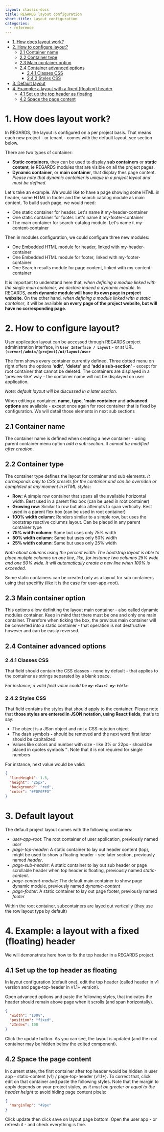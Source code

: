 ```yaml
---
layout: classic-docs
title: REGARDS layout configuration
short-title: Layout configuration
categories:
  - reference
---
```


<!-- START doctoc generated TOC please keep comment here to allow auto update -->
<!-- DON'T EDIT THIS SECTION, INSTEAD RE-RUN doctoc TO UPDATE -->


- [1. How does layout work?](#1-how-does-layout-work)
- [2. How to configure layout?](#2-how-to-configure-layout)
  - [2.1 Container name](#21-container-name)
  - [2.2 Container type](#22-container-type)
  - [2.3 Main container option](#23-main-container-option)
  - [2.4 Container advanced options](#24-container-advanced-options)
    - [2.4.1 Classes CSS](#241-classes-css)
    - [2.4.2 Styles CSS](#242-styles-css)
- [3. Default layout](#3-default-layout)
- [4. Example: a layout with a fixed (floating) header](#4-example-a-layout-with-a-fixed-floating-header)
  - [4.1 Set up the top header as floating](#41-set-up-the-top-header-as-floating)
  - [4.2 Space the page content](#42-space-the-page-content)

<!-- END doctoc generated TOC please keep comment here to allow auto update -->

# 1. How does layout work?

In REGARDS, the layout is configured on a per project basis. That means each new project - or tenant - comes with the default layout, see section below.

There are two types of container:
* **Static containers**, they can be used to display **sub containers** or **static content**, ie REGARDS modules that are visible on all the project pages.
* **Dynamic container**, or **main container**, that display thes page content. *Please note that dynamic container is unique in a project layout and must be defined.*

Let's take an example. We would like to have a page showing some HTML in header, some HTML in footer and the search catalog module as main content. To build such page, we would need:
* One static container for header. Let's name it my-header-container
* One static container for footer. Let's name it my-footer-container
* The main container for search-catalog module. Let's name it my-content-container

Then in modules configuration, we could configure three new modules:
* One Embedded HTML module for header, linked with my-header-container
* One Embedded HTML module for footer, linked with my-footer-container
* One Search results module for page content, linked with my-content-container

It is important to understand here that, *when defining a module linked with the single main container, we declare indeed a dynamic module*. In REGARDS, **each dynamic module will have its own page in project website**. On the other hand, *when defining a module linked with a static container*, it will be available **on every page of the project website, but will have no corresponding page**.

# 2. How to configure layout?

User application layout can be accessed through REGARDS project administration interface, in **`User Interface / Layout`** - or at URL **`(server)/admin/(project)/ui/layout/user`**

The form shows every container currently defined. Three dotted menu on right offers the options **'edit'**, **'delete'** and **'add a sub-section'** - except for root container that cannot be deleted. The containers are displayed in a 'preview-like' way - the container name will not be displayed on user application.

*Note: default layout will be discussed in a later section.*

When editing a container, **name**, **type**, **'main container** and **advanced options** are available - except once again for root container that is fixed by configuration. We will detail those elements in next sub sections

## 2.1 Container name

The container name is defined when creating a new container - using parent container menu option *add a sub-section*. It *cannot be modified after creation*.
 
## 2.2 Container type

The container type defines the layout for container and sub elements. *It corresponds only to CSS presets for the container and can be overriden or completed at any moment in HTML styles*:
* **Row**: A simple row container that spans all the available horizontal width. Best used in a parent flex box (can be used in root container)
* **Growing row**: Similar to row but also attempts to span vertically. Best used in a parent flex box (can be used in root container)
* **100% width column**: Renders similar to a simple row, but uses the bootstrap reactive columns layout. Can be placed in any parent container type
* **75% width column**: Same but uses only 75% width
* **50% width column**: Same but uses only 50% width
* **25% width column**: Same but uses only 25% width

*Note about columns using the percent width: The bootstrap layout is able to place mutiple columns on one line, like, for instance two columns 25% wide and one 50% wide. It will automatically create a new line when 100% is exceeded.*

Some static containers can be created only as a layout for sub containers using that specifity (like it is the case for user-app-root).

## 2.3 Main container option

This options allow definiting the layout main container - also called dynamic modules container. Keep in mind that there must be one and only one main container. Therefore when ticking the box, the previous main container will be converted into a static container - that operation is not destructive however and can be easily reversed.

## 2.4 Container advanced options

### 2.4.1 Classes CSS

That field should contain the CSS classes - none by default - that applies to the container as strings separated by a blank space.

*For instance, a valid field value could be **`my-class1 my-title`***

### 2.4.2 Styles CSS

That field contains the styles that should apply to the container. Please note that **those styles are entered in JSON notation, using React fields**, that's to say:
* The object is a JSon object and not a CSS notation object
* The dash symbols **-** should be removed and the next word first letter should be capitalized
* Values like colors and number with size - like 3% or 22px -  should be placed in quotes symbols **"**. Note that it is not required for single numbers

For instance, next value would be valid:

```json
{ 
  "lineHeight": 1.5, 
  "height": "25px", 
  "background": "red", 
  "color": "#F0F0FFO" 
}
```

# 3. Default layout

The default project layout comes with the following containers:
* *user-app-root*: The root container of user application, previously named *user*
* *page-top-header*: A static container to lay out header content (top), might be used to show a floating header - see later section, previously named *header*.
* *page-sub-header*: A static container to lay out sub header or page scrollable header when top header is floating, previously named *static-content*.
* *page-content-module*: The default main container to show page dynamic module, previously named *dynamic-content*
* *page-footer*: A static container to lay out page footer, previously named *footer*

Within the root container, subcontainers are layed out vertically (they use the row layout type by default)

# 4. Example: a layout with a fixed (floating) header

We will demonstrate here how to fix the top header in a REGARDS project.

## 4.1 Set up the top header as floating

In layout configuration (default one), edit the top header (called header in v1 version and page-top-header in v1.1+ version).

Open advanced options and paste the following styles, that indicates the header should remain above page when it scrolls (and span horizontally).


```json
{
  "width": "100%",
  "position": "fixed",
  "zIndex": 100
}
```

Click the update button. As you can see, the layout is updated (and the root container may be hidden below the edited component).

## 4.2 Space the page content

In current state, the first container after top header would be hidden in user app - static-content (v1) / page-top-header (v1.1+). To correct that, click edit on that container and paste the following styles. Note that the margin to apply depends on your project styles, as *it must be greater or equal to the header height* to avoid hiding page content pixels:


```json
{
  "marginTop": "49px"
}
```

Click update then click save on layout page bottom. Open the user app - or refresh it - and check everything is fine.

